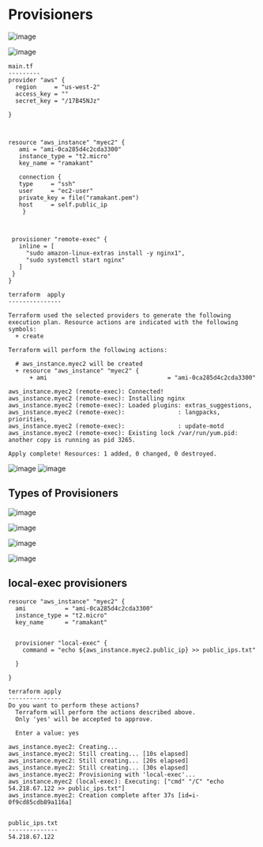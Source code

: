 Provisioners
=============

![image](https://user-images.githubusercontent.com/53966749/208067061-b260fff9-dbfb-422d-8af8-b699decbf371.png)

![image](https://user-images.githubusercontent.com/53966749/208067303-c8473c78-455d-48b7-be2e-e5deac4348be.png)

```
main.tf
---------
provider "aws" {
  region     = "us-west-2"
  access_key = ""
  secret_key = "/17B45NJz"
 
}



resource "aws_instance" "myec2" {
   ami = "ami-0ca285d4c2cda3300"
   instance_type = "t2.micro"
   key_name = "ramakant"

   connection {
   type     = "ssh"
   user     = "ec2-user"
   private_key = file("ramakant.pem")
   host     = self.public_ip
    }



 provisioner "remote-exec" {
   inline = [
     "sudo amazon-linux-extras install -y nginx1",
     "sudo systemctl start nginx"
   ]
 }
}

terraform  apply
---------------

Terraform used the selected providers to generate the following execution plan. Resource actions are indicated with the following symbols:
  + create

Terraform will perform the following actions:

  # aws_instance.myec2 will be created
  + resource "aws_instance" "myec2" {
      + ami                                  = "ami-0ca285d4c2cda3300"
   
aws_instance.myec2 (remote-exec): Connected!
aws_instance.myec2 (remote-exec): Installing nginx
aws_instance.myec2 (remote-exec): Loaded plugins: extras_suggestions,
aws_instance.myec2 (remote-exec):               : langpacks, priorities,
aws_instance.myec2 (remote-exec):               : update-motd
aws_instance.myec2 (remote-exec): Existing lock /var/run/yum.pid: another copy is running as pid 3265.

Apply complete! Resources: 1 added, 0 changed, 0 destroyed.
```

![image](https://user-images.githubusercontent.com/53966749/208091842-907f2b4e-601b-42ef-bd75-608d86f8a682.png)
![image](https://user-images.githubusercontent.com/53966749/208091901-9a85c37c-8aba-411e-8a49-62a6c984ba0f.png)


Types of Provisioners
---------------------

![image](https://user-images.githubusercontent.com/53966749/208093056-9d8bc1e8-75d7-4365-9896-ed822a135fe6.png)

![image](https://user-images.githubusercontent.com/53966749/208092455-30dac7c2-c5da-471d-a328-89cb67408d01.png)

![image](https://user-images.githubusercontent.com/53966749/208092513-30bb8e94-544d-4911-911f-cc0819678148.png)

![image](https://user-images.githubusercontent.com/53966749/208092943-a228c18e-0c89-4b46-bf45-603e7ad50e3a.png)


local-exec provisioners
-----------------------

```
resource "aws_instance" "myec2" {
  ami           = "ami-0ca285d4c2cda3300"
  instance_type = "t2.micro"
  key_name      = "ramakant"
  

  provisioner "local-exec" {
    command = "echo ${aws_instance.myec2.public_ip} >> public_ips.txt"

  }

}

terraform apply
---------------
Do you want to perform these actions?
  Terraform will perform the actions described above.
  Only 'yes' will be accepted to approve.

  Enter a value: yes

aws_instance.myec2: Creating...
aws_instance.myec2: Still creating... [10s elapsed]
aws_instance.myec2: Still creating... [20s elapsed]
aws_instance.myec2: Still creating... [30s elapsed]
aws_instance.myec2: Provisioning with 'local-exec'...
aws_instance.myec2 (local-exec): Executing: ["cmd" "/C" "echo 54.218.67.122 >> public_ips.txt"]
aws_instance.myec2: Creation complete after 37s [id=i-0f9cd85cdb89a116a]


public_ips.txt
--------------
54.218.67.122 


```
